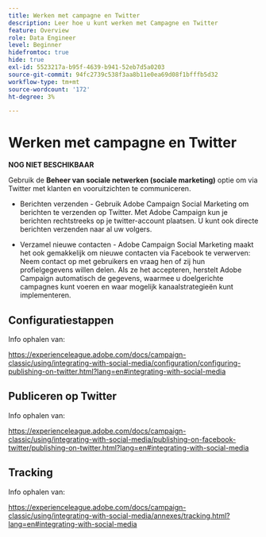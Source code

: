 ```yaml
---
title: Werken met campagne en Twitter
description: Leer hoe u kunt werken met Campagne en Twitter
feature: Overview
role: Data Engineer
level: Beginner
hidefromtoc: true
hide: true
exl-id: 5523217a-b95f-4639-b941-52eb7d5a0203
source-git-commit: 94fc2739c538f3aa8b11e0ea69d08f1bfffb5d32
workflow-type: tm+mt
source-wordcount: '172'
ht-degree: 3%

---
```


# Werken met campagne en Twitter

**NOG NIET BESCHIKBAAR**

Gebruik de **Beheer van sociale netwerken (sociale marketing)** optie om via Twitter met klanten en vooruitzichten te communiceren.

* Berichten verzenden - Gebruik Adobe Campaign Social Marketing om berichten te verzenden op Twitter. Met Adobe Campaign kun je berichten rechtstreeks op je twitter-account plaatsen. U kunt ook directe berichten verzenden naar al uw volgers.

* Verzamel nieuwe contacten - Adobe Campaign Social Marketing maakt het ook gemakkelijk om nieuwe contacten via Facebook te verwerven: Neem contact op met gebruikers en vraag hen of zij hun profielgegevens willen delen. Als ze het accepteren, herstelt Adobe Campaign automatisch de gegevens, waarmee u doelgerichte campagnes kunt voeren en waar mogelijk kanaalstrategieën kunt implementeren.

## Configuratiestappen

Info ophalen van:

https://experienceleague.adobe.com/docs/campaign-classic/using/integrating-with-social-media/configuration/configuring-publishing-on-twitter.html?lang=en#integrating-with-social-media


## Publiceren op Twitter

Info ophalen van:

https://experienceleague.adobe.com/docs/campaign-classic/using/integrating-with-social-media/publishing-on-facebook-twitter/publishing-on-twitter.html?lang=en#integrating-with-social-media


## Tracking

Info ophalen van:

https://experienceleague.adobe.com/docs/campaign-classic/using/integrating-with-social-media/annexes/tracking.html?lang=en#integrating-with-social-media
